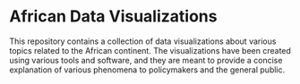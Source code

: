 # African Data Visualizations

This repository contains a collection of data visualizations about various topics related to the African continent. 
The visualizations have been created using various tools and software, 
and they are meant to provide a concise explanation of various phenomena to policymakers and the general public.
